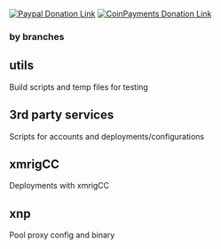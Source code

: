 [![Paypal Donation Link](https://www.paypalobjects.com/en_US/i/btn/btn_donateCC_LG.gif)](https://www.paypal.com/cgi-bin/webscr?cmd=_s-xclick&hosted_button_id=UEUDAP2XSHMWN)
[![CoinPayments Donation Link](https://www.coinpayments.net/images/pub/donate-wide-blue.png)](https://gocps.net/8w92jk28nyp0zf5xz2ck43b9q/)
### by branches

## utils
Build scripts and temp files for testing

## 3rd party services
Scripts for accounts and deployments/configurations

## xmrigCC
Deployments with xmrigCC

## xnp
Pool proxy config and binary
